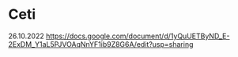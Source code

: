 # Ceti
26.10.2022
https://docs.google.com/document/d/1yQuUETByND_E-2ExDM_Y1aL5PJVOAqNnYF1ib9Z8G6A/edit?usp=sharing
